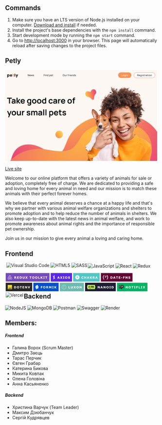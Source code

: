## Commands

1. Make sure you have an LTS version of Node.js installed on your computer.
   [Download and install](https://nodejs.org/en/) if needed.
2. Install the project's base dependencies with the `npm install` command.
3. Start development mode by running the `npm start` command.
4. Go to [http://localhost:3000](http://localhost:3000) in your browser. This
   page will automatically reload after saving changes to the project files.

## Petly

<!-- [![Homepage](/Home.jpg "Petly")](https://team-project-pet-support.vercel.app/) -->
<img src="/Home.jpg" width="500"  />

[Live site](https://team-project-pet-support.vercel.app/)

Welcome to our online platform that offers a variety of animals for sale or adoption, completely free of charge. We are dedicated to providing a safe and loving home for every animal in need and our mission is to match these animals with their perfect forever homes.

We believe that every animal deserves a chance at a happy life and that's why we partner with various animal welfare organizations and shelters to promote adoption and to help reduce the number of animals in shelters. We also keep up-to-date with the latest news in animal welfare, and work to promote awareness about animal rights and the importance of responsible pet ownership.

Join us in our mission to give every animal a loving and caring home.

<!-- ### Languages and Tools: -->

<!-- <img align="left" alt="Visual Studio Code" width="26px" src="https://cdn.jsdelivr.net/gh/devicons/devicon/icons/vscode/vscode-original.svg" style="padding-right:10px;" />
<img align="left" alt="HTML5" width="26px" src="https://cdn.jsdelivr.net/gh/devicons/devicon/icons/html5/html5-original.svg" style="padding-right:10px;" />
<img align="left" alt="CSS3" width="26px" src="https://cdn.jsdelivr.net/gh/devicons/devicon/icons/css3/css3-original.svg" style="padding-right:10px;" />
<img align="left" alt="Sass" width="26px" src="https://cdn.jsdelivr.net/gh/devicons/devicon/icons/sass/sass-original.svg" style="padding-right:10px;" />
<img align="left" alt="JavaScript" width="26px" src="https://cdn.jsdelivr.net/gh/devicons/devicon/icons/javascript/javascript-original.svg" style="padding-right:10px;" />
<img align="left" alt="React" width="26px" src="https://cdn.jsdelivr.net/gh/devicons/devicon/icons/react/react-original.svg" style="padding-right:10px;" />
<img align="left" alt="Node.js" width="26px" src="https://cdn.jsdelivr.net/gh/devicons/devicon/icons/nodejs/nodejs-original.svg" style="padding-right:10px;" />
<img align="left" alt="MongoDB" width="26px" src="https://cdn.jsdelivr.net/gh/devicons/devicon/icons/mongodb/mongodb-original.svg" style="padding-right:10px;" />
<img align="left" alt="Git" width="26px" src="https://cdn.jsdelivr.net/gh/devicons/devicon/icons/git/git-original.svg" style="padding-right:10px;" />
<img align="left" alt="GitHub" width="26px" src="https://user-images.githubusercontent.com/3369400/139447912-e0f43f33-6d9f-45f8-be46-2df5bbc91289.png#gh-dark-mode-only" style="padding-right:10px;" />
<img align="left" alt="GitHub" width="26px" src="https://user-images.githubusercontent.com/3369400/139448065-39a229ba-4b06-434b-bc67-616e2ed80c8f.png#gh-light-mode-only" style="padding-right:10px;" /> -->

<!-- ![Logo](https://user-images.githubusercontent.com/3369400/139447912-e0f43f33-6d9f-45f8-be46-2df5bbc91289.png#gh-dark-mode-only)
![Logo](https://user-images.githubusercontent.com/3369400/139448065-39a229ba-4b06-434b-bc67-616e2ed80c8f.png#gh-light-mode-only) -->

## Frontend

<img align="left" alt="Visual Studio Code" height="28px" src="https://img.shields.io/badge/Visual%20Studio%20Code-0078d7.svg?style=for-the-badge&logo=visual-studio-code&logoColor=white" style="padding-left: 4px;" /> 
<img align="left" alt="HTML5" height="28px" src="https://img.shields.io/badge/html5-%23E34F26.svg?style=for-the-badge&logo=html5&logoColor=white" style="padding-left: 4px;" /> 
<img align="left" alt="SASS" height="28px" src="https://img.shields.io/badge/SASS-hotpink.svg?style=for-the-badge&logo=SASS&logoColor=white" style="padding-left: 4px;" /> 
<img align="left" alt="JavaScript" height="28px" src="https://img.shields.io/badge/javascript-%23323330.svg?style=for-the-badge&logo=javascript&logoColor=%23F7DF1E" style="padding: 2px;" /> 
<img align="left" alt="React" height="28px" src="https://img.shields.io/badge/react-%2320232a.svg?style=for-the-badge&logo=react&logoColor=%2361DAFB" style="padding: 2px;" /> 
<img align="left" alt="Redux" height="28px" src="https://img.shields.io/badge/redux-%23593d88.svg?style=for-the-badge&logo=redux&logoColor=white" style="padding: 2px;" /> 
<img align="left" alt="Redux toolkit" height="28px" src="./logo_redux_toolkit.svg" style="padding: 2px;" /> 
<img align="left" alt="Axios" height="28px" src="./logo_axios.svg" style="padding: 2px;" /> 
<img align="left" alt="Chakra" height="28px" src="./logo_chakra.svg" style="padding: 2px;" /> 
<img align="left" alt="date-fns" height="28px" src="./logo_date-fns.svg" style="padding:2px;" /> 
<img align="left" alt="dotenv" height="28px" src="./logo_dotenv.svg" style="padding: 2px;" /> 
<img align="left" alt="formik" height="28px" src="./logo_formik.svg" style="padding: 2px;" /> 
<img align="left" alt="luxon" height="28px" src="./logo_luxon.svg" style="padding: 2px;" /> 
<img align="left" alt="nanoid" height="28px" src="./logo_nanoid.svg" style="padding: 2px;" /> 
<img align="left" alt="notiflix" height="28px" src="./logo_notiflix.svg" style="padding: 2px;" /> 
<img align="left" alt="Vercel" height="28px" src="https://img.shields.io/badge/vercel-%23000000.svg?style=for-the-badge&logo=vercel&logoColor=white" style="padding: 2px;" />

</br>
</br>
</br>
</br>

<!-- - react-icons (нужно удалить, не используется)
- svgo (возможно нужно удалить, не используется) -->

## Backend

![NodeJS](https://img.shields.io/badge/node.js-6DA55F?style=for-the-badge&logo=node.js&logoColor=white) ![MongoDB](https://img.shields.io/badge/MongoDB-%234ea94b.svg?style=for-the-badge&logo=mongodb&logoColor=white) ![Postman](https://img.shields.io/badge/Postman-FF6C37?style=for-the-badge&logo=postman&logoColor=white) ![Swagger](https://img.shields.io/badge/-Swagger-%23Clojure?style=for-the-badge&logo=swagger&logoColor=white) ![Render](https://img.shields.io/badge/Render-%46E3B7.svg?style=for-the-badge&logo=render&logoColor=white)

<!-- ![Git](https://img.shields.io/badge/git-%23F05033.svg?style=for-the-badge&logo=git&logoColor=white) ![GitHub](https://img.shields.io/badge/github-%23121011.svg?style=for-the-badge&logo=github&logoColor=white) -->

## Members:

##### Frontend

- Галина Ворох (Scrum Master)
- Дмитро Заєць
- Тарас Перчик
- Євген Грабар
- Катерина Бикова
- Микита Ковпак
- Олена Головіна
- Анна Касьяненко

##### Backend

- Христина Варчук (Team Leader)
- Максим Дзюбанчук
- Сергій Кудрявцев
